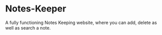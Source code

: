 # Notes-Keeper
A fully functioning Notes Keeping website, where you can add, delete as well as search a note.
